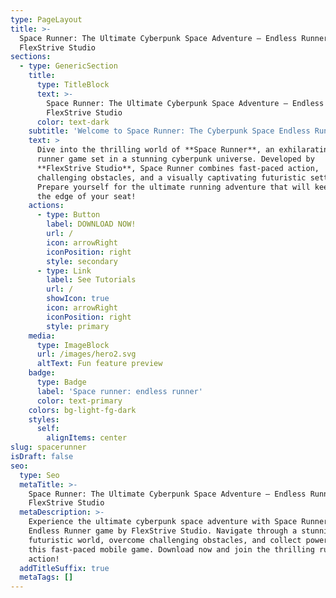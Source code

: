 ```yaml
---
type: PageLayout
title: >-
  Space Runner: The Ultimate Cyberpunk Space Adventure – Endless Runner by
  FlexStrive Studio
sections:
  - type: GenericSection
    title:
      type: TitleBlock
      text: >-
        Space Runner: The Ultimate Cyberpunk Space Adventure – Endless Runner by
        FlexStrive Studio
      color: text-dark
    subtitle: 'Welcome to Space Runner: The Cyberpunk Space Endless Runner Game'
    text: >
      Dive into the thrilling world of **Space Runner**, an exhilarating endless
      runner game set in a stunning cyberpunk universe. Developed by
      **FlexStrive Studio**, Space Runner combines fast-paced action,
      challenging obstacles, and a visually captivating futuristic setting.
      Prepare yourself for the ultimate running adventure that will keep you on
      the edge of your seat!
    actions:
      - type: Button
        label: DOWNLOAD NOW!
        url: /
        icon: arrowRight
        iconPosition: right
        style: secondary
      - type: Link
        label: See Tutorials
        url: /
        showIcon: true
        icon: arrowRight
        iconPosition: right
        style: primary
    media:
      type: ImageBlock
      url: /images/hero2.svg
      altText: Fun feature preview
    badge:
      type: Badge
      label: 'Space runner: endless runner'
      color: text-primary
    colors: bg-light-fg-dark
    styles:
      self:
        alignItems: center
slug: spacerunner
isDraft: false
seo:
  type: Seo
  metaTitle: >-
    Space Runner: The Ultimate Cyberpunk Space Adventure – Endless Runner by
    FlexStrive Studio
  metaDescription: >-
    Experience the ultimate cyberpunk space adventure with Space Runner  the
    Endless Runner game by FlexStrive Studio. Navigate through a stunning
    futuristic world, overcome challenging obstacles, and collect power-ups in
    this fast-paced mobile game. Download now and join the thrilling running
    action!
  addTitleSuffix: true
  metaTags: []
---
```

